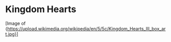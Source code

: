 # Kingdom Hearts

[Image of {https://upload.wikimedia.org/wikipedia/en/5/5c/Kingdom_Hearts_III_box_art.jpg}]